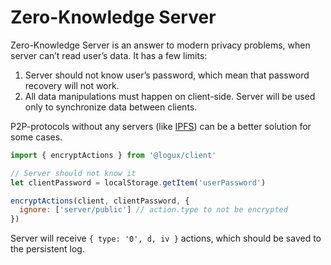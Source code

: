 # Zero-Knowledge Server

Zero-Knowledge Server is an answer to modern privacy problems, when server can’t read user’s data. It has a few limits:

1. Server should not know user’s password, which mean that password recovery will not work.
2. All data manipulations must happen on client-side. Server will be used only to synchronize data between clients.

P2P-protocols without any servers (like [IPFS](https://js.ipfs.io/)) can be a better solution for some cases.

```js
import { encryptActions } from '@logux/client'

// Server should not know it
let clientPassword = localStorage.getItem('userPassword')

encryptActions(client, clientPassword, {
  ignore: ['server/public'] // action.type to not be encrypted
})
```

Server will receive `{ type: '0', d, iv }` actions, which should be saved to the persistent log.
